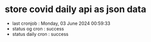 # store covid daily api as json data

- last cronjob : Monday, 03 June 2024 00:59:33
- status og cron : success
- status daily cron : success
      
      
